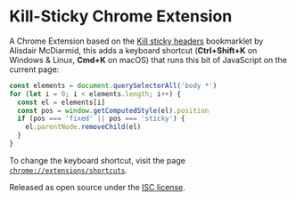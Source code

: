 # Kill-Sticky Chrome Extension

A Chrome Extension based on the [Kill sticky headers](https://alisdair.mcdiarmid.org/kill-sticky-headers/) bookmarklet by Alisdair McDiarmid, this adds a keyboard shortcut (**Ctrl+Shift+K** on Windows & Linux, **Cmd+K** on macOS) that runs this bit of JavaScript on the current page:

```js
const elements = document.querySelectorAll('body *')
for (let i = 0; i < elements.length; i++) {
  const el = elements[i]
  const pos = window.getComputedStyle(el).position
  if (pos === 'fixed' || pos === 'sticky') {
    el.parentNode.removeChild(el)
  }
}
```

To change the keyboard shortcut, visit the page [`chrome://extensions/shortcuts`](chrome://extensions/shortcuts).

Released as open source under the [ISC license](LICENSE).
